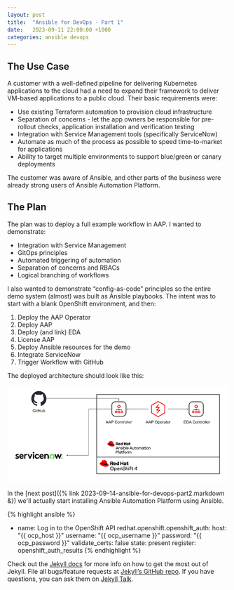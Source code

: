 ```yaml
---
layout: post
title:  "Ansible for DevOps - Part 1"
date:   2023-09-11 22:00:00 +1000
categories: ansible devops
---
```

## The Use Case

A customer with a well-defined pipeline for delivering Kubernetes applications to the cloud had a need to expand their framework to deliver VM-based applications to a public cloud. Their basic requirements were:

- Use existing Terraform automation to provision cloud infrastructure
- Separation of concerns - let the app owners be responsible for pre-rollout checks, application installation and verification testing
- Integration with Service Management tools (specifically ServiceNow)
- Automate as much of the process as possible to speed time-to-market for applications
- Ability to target multiple environments to support blue/green or canary deployments

The customer was aware of Ansible, and other parts of the business were already strong users of Ansible Automation Platform.

## The Plan

The plan was to deploy a full example workflow in AAP. I wanted to demonstrate:
- Integration with Service Management
- GitOps principles
- Automated triggering of automation
- Separation of concerns and RBACs
- Logical branching of workflows

I also wanted to demonstrate “config-as-code” principles so the entire demo system (almost) was built as Ansible playbooks. The intent was to start with a blank OpenShift environment, and then:

1. Deploy the AAP Operator
2. Deploy AAP
3. Deploy (and link) EDA
4. License AAP
5. Deploy Ansible resources for the demo
6. Integrate ServiceNow
7. Trigger Workflow with GitHub

The deployed architecture should look like this:

![Ansible DevOps Demo Architecture](/img/blog1.png)

In the [next post]({% link 2023-09-14-ansible-for-devops-part2.markdown &}) we'll actually start installing Ansible Automation Platform using Ansible.

{% highlight ansible %}
- name: Log in to the OpenShift API
  redhat.openshift.openshift_auth:
    host: "{{ ocp_host }}"
    username: "{{ ocp_username }}"
    password: "{{ ocp_password }}"
    validate_certs: false
    state: present
  register: openshift_auth_results
{% endhighlight %}

Check out the [Jekyll docs][jekyll-docs] for more info on how to get the most out of Jekyll. File all bugs/feature requests at [Jekyll’s GitHub repo][jekyll-gh]. If you have questions, you can ask them on [Jekyll Talk][jekyll-talk].

[jekyll-docs]: https://jekyllrb.com/docs/home
[jekyll-gh]:   https://github.com/jekyll/jekyll
[jekyll-talk]: https://talk.jekyllrb.com/
